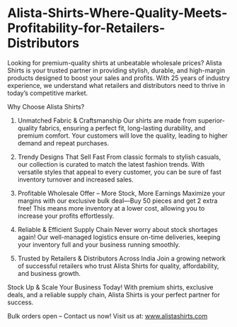 # Alista-Shirts-Where-Quality-Meets-Profitability-for-Retailers-Distributors
Looking for premium-quality shirts at unbeatable wholesale prices? Alista Shirts is your trusted partner in providing stylish, durable, and high-margin products designed to boost your sales and profits. With 25 years of industry experience, we understand what retailers and distributors need to thrive in today’s competitive market.

Why Choose Alista Shirts?
1. Unmatched Fabric & Craftsmanship
Our shirts are made from superior-quality fabrics, ensuring a perfect fit, long-lasting durability, and premium comfort. Your customers will love the quality, leading to higher demand and repeat purchases.

2. Trendy Designs That Sell Fast
From classic formals to stylish casuals, our collection is curated to match the latest fashion trends. With versatile styles that appeal to every customer, you can be sure of fast inventory turnover and increased sales.

3. Profitable Wholesale Offer – More Stock, More Earnings
Maximize your margins with our exclusive bulk deal—Buy 50 pieces and get 2 extra free! This means more inventory at a lower cost, allowing you to increase your profits effortlessly.

4. Reliable & Efficient Supply Chain
Never worry about stock shortages again! Our well-managed logistics ensure on-time deliveries, keeping your inventory full and your business running smoothly.

5. Trusted by Retailers & Distributors Across India
Join a growing network of successful retailers who trust Alista Shirts for quality, affordability, and business growth.

Stock Up & Scale Your Business Today!
With premium shirts, exclusive deals, and a reliable supply chain, Alista Shirts is your perfect partner for success.

Bulk orders open – Contact us now!
Visit us at: www.alistashirts.com
